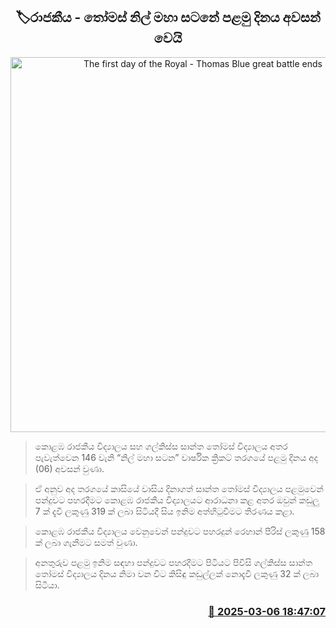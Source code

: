 <p align='center'><b><h2 align='center' title='The first day of the Royal - Thomas Blue great battle ends'>🏷රාජකීය - තෝමස් නිල් මහා සටනේ පළමු දිනය අවසන් වෙයි</h2></b></p>
<p align='center'><img src='https://helakuru.sgp1.cdn.digitaloceanspaces.com/esana/images/lib/battle-of-blue.jpg' width='600' alt='The first day of the Royal - Thomas Blue great battle ends'></p>

> කොළඹ රාජකීය විද්‍යාලය සහ ගල්කිස්ස සාන්ත තෝමස් විද්‍යාලය අතර පැවැත්වෙ‍න 146 වැනි “නිල් මහා සටන” වාර්ෂික ක්‍රිකට් තරගයේ පළමු දිනය අද (06) අවසන් වුණා.

> ඒ අනුව අද තරගයේ කාසියේ වාසිය දිනාගත් සාන්ත තෝමස් විද්‍යාලය පළමුවෙන් පන්දුවට පහරදීමට කොළඹ රාජකීය විද්‍යාලයට ආරාධනා කළ අතර ඔවුන් කඩුලු 7 ක් දැවී ලකුණු 319 ක් ලබා සිටියදී සිය ඉනිම අත්හිටුවීමට තීරණය කළා.

> කොළඹ රාජකීය විද්‍යාලය වෙනුවෙන් පන්දුවට පහරදුන් රෙහාන් පීරිස් ලකුණු 158 ක් ලබා ගැනීමට සමත් වුණා.

> අනතුරුව පළමු ඉනිම සඳහා පන්දුවට පහරදීමට පිටියට පිවිසි ගල්කිස්ස සාන්ත තෝමස් විද්‍යාලය දිනය නිමා වන විට කිසිඳු කඩුල්ලක් නොදැවී ලකුණු 32 ක් ලබා සිටියා.



<h3 align='right'><a href='https://www.helakuru.lk/esana/p/108102/'>📅 2025-03-06 18:47:07</a></h3>
